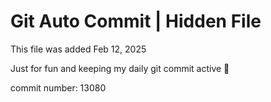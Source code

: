 # Git Auto Commit | Hidden File

This file was added Feb 12, 2025

Just for fun and keeping my daily git commit active 🤪

commit number: 13080
